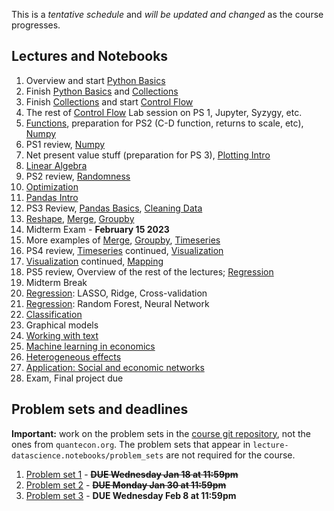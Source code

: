 This is a *tentative schedule* and *will be updated and changed* as the course progresses.

## Lectures and Notebooks
1. Overview and start [Python Basics](https://datascience.quantecon.org/python_fundamentals/basics.html)
2. Finish [Python Basics](https://datascience.quantecon.org/python_fundamentals/basics.html) and [Collections](https://datascience.quantecon.org/python_fundamentals/collections.html)
3. Finish [Collections](https://datascience.quantecon.org/python_fundamentals/collections.html) and start [Control Flow](https://datascience.quantecon.org/python_fundamentals/control_flow.html)
4. The rest of [Control Flow](https://datascience.quantecon.org/python_fundamentals/control_flow.html) Lab session on PS 1, Jupyter, Syzygy, etc. 
5. [Functions](https://datascience.quantecon.org/python_fundamentals/functions.html), preparation for PS2 (C-D function, returns to scale, etc), [Numpy](https://datascience.quantecon.org/scientific/numpy_arrays.html)
6. PS1 review, [Numpy](https://datascience.quantecon.org/scientific/numpy_arrays.html)
7. Net present value stuff (preparation for PS 3), [Plotting Intro](https://datascience.quantecon.org/scientific/plotting.html)
8. [Linear Algebra](https://datascience.quantecon.org/scientific/applied_linalg.html) 
9.  PS2 review, [Randomness](https://datascience.quantecon.org/scientific/randomness.html)
10. [Optimization](https://datascience.quantecon.org/scientific/optimization.html)
11. [Pandas Intro](https://datascience.quantecon.org/pandas/intro.html)
12. PS3 Review, [Pandas Basics](https://datascience.quantecon.org/pandas/basics.html), [Cleaning Data](https://datascience.quantecon.org/pandas/data_clean.html)
13. [Reshape](https://datascience.quantecon.org/pandas/reshape.html), [Merge](https://datascience.quantecon.org/pandas/merge.html), [Groupby](https://datascience.quantecon.org/pandas/groupby.html)
14. Midterm Exam - **February 15 2023**
17. More examples of [Merge](https://datascience.quantecon.org/pandas/merge.html), [Groupby](https://datascience.quantecon.org/pandas/groupby.html), [Timeseries](https://datascience.quantecon.org/pandas/timeseries.html)
18. PS4 review, [Timeseries](https://datascience.quantecon.org/pandas/timeseries.html) continued, [Visualization](https://datascience.quantecon.org/applications/visualization_rules.html)
19. [Visualization](https://datascience.quantecon.org/applications/visualization_rules.html) continued, [Mapping](https://datascience.quantecon.org/applications/maps.html)
20. PS5 review, Overview of the rest of the lectures; [Regression](https://datascience.quantecon.org/applications/regression.html)
21. Midterm Break
22. [Regression](https://datascience.quantecon.org/applications/regression.html): LASSO, Ridge, Cross-validation
23. [Regression](https://datascience.quantecon.org/applications/regression.html): Random Forest, Neural Network
24. [Classification](https://datascience.quantecon.org/applications/regression.html)
25. Graphical models
26. [Working with text](https://datascience.quantecon.org/applications/working_with_text.html)
27. [Machine learning in economics](https://datascience.quantecon.org/applications/ml_in_economics.html)
29. [Heterogeneous effects](https://datascience.quantecon.org/applications/ml_in_economics.html)
31. [Application: Social and economic networks](https://github.com/doctor-phil/analyzing-economic-networks/blob/main/Analyzing_economic_networks.ipynb)
32. Exam, Final project due

## Problem sets and deadlines
**Important:** work on the problem sets in the [course git repository](https://github.com/doctor-phil/ECON323_2023_Spring/tree/master/problem_sets), not the ones from `quantecon.org`. The problem sets that appear in `lecture-datascience.notebooks/problem_sets` are not required for the course.
1. [Problem set 1](https://github.com/doctor-phil/ECON323_2023_Spring/tree/master/problem_sets/problem_set_1.ipynb) - ~~**DUE Wednesday Jan 18 at 11:59pm**~~
2. [Problem set 2](https://github.com/doctor-phil/ECON323_2023_Spring/tree/master/problem_sets/problem_set_2.ipynb) - ~~**DUE Monday Jan 30 at 11:59pm**~~
3. [Problem set 3](https://github.com/doctor-phil/ECON323_2023_Spring/tree/master/problem_sets/problem_set_2.ipynb) - **DUE Wednesday Feb 8 at 11:59pm**
